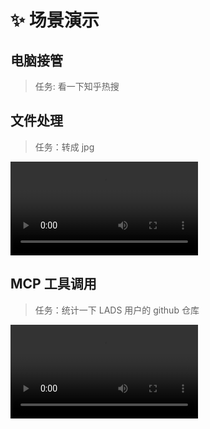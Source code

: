 # ✨ 场景演示

## 电脑接管

> 任务: 看一下知乎热搜

[](https://raw.githubusercontent.com/Simpleyyt/picgo-image/master/takeover.mp4 ':include controls width="100%"')

## 文件处理

> 任务：转成 jpg

![](https://raw.githubusercontent.com/Simpleyyt/picgo-image/master/file.mp4 ':include controls width="100%"')


## MCP 工具调用

> 任务：统计一下 LADS 用户的 github 仓库

![](https://raw.githubusercontent.com/Simpleyyt/picgo-image/master/mcp.mp4 ':include controls width="100%"')